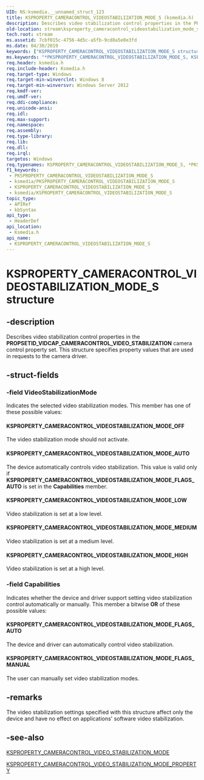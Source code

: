 ```yaml
---
UID: NS:ksmedia.__unnamed_struct_123
title: KSPROPERTY_CAMERACONTROL_VIDEOSTABILIZATION_MODE_S (ksmedia.h)
description: Describes video stabilization control properties in the PROPSETID_VIDCAP_CAMERACONTROL_VIDEO_STABILIZATION camera control property set. This structure specifies property values that are used in requests to the camera driver.
old-location: stream\ksproperty_cameracontrol_videostabilization_mode_s.htm
tech.root: stream
ms.assetid: 7cbf015c-4756-4d5c-a5fb-9cd8a5e0e3fd
ms.date: 04/30/2019
keywords: ["KSPROPERTY_CAMERACONTROL_VIDEOSTABILIZATION_MODE_S structure"]
ms.keywords: "*PKSPROPERTY_CAMERACONTROL_VIDEOSTABILIZATION_MODE_S, KSPROPERTY_CAMERACONTROL_VIDEOSTABILIZATION_MODE_AUTO, KSPROPERTY_CAMERACONTROL_VIDEOSTABILIZATION_MODE_FLAGS_AUTO, KSPROPERTY_CAMERACONTROL_VIDEOSTABILIZATION_MODE_FLAGS_MANUAL, KSPROPERTY_CAMERACONTROL_VIDEOSTABILIZATION_MODE_HIGH, KSPROPERTY_CAMERACONTROL_VIDEOSTABILIZATION_MODE_LOW, KSPROPERTY_CAMERACONTROL_VIDEOSTABILIZATION_MODE_MEDIUM, KSPROPERTY_CAMERACONTROL_VIDEOSTABILIZATION_MODE_OFF, KSPROPERTY_CAMERACONTROL_VIDEOSTABILIZATION_MODE_S, KSPROPERTY_CAMERACONTROL_VIDEOSTABILIZATION_MODE_S structure [Streaming Media Devices], PKSPROPERTY_CAMERACONTROL_VIDEOSTABILIZATION_MODE_S, PKSPROPERTY_CAMERACONTROL_VIDEOSTABILIZATION_MODE_S structure pointer [Streaming Media Devices], ksmedia/KSPROPERTY_CAMERACONTROL_VIDEOSTABILIZATION_MODE_S, ksmedia/PKSPROPERTY_CAMERACONTROL_VIDEOSTABILIZATION_MODE_S, stream.ksproperty_cameracontrol_videostabilization_mode_s"
req.header: ksmedia.h
req.include-header: Ksmedia.h
req.target-type: Windows
req.target-min-winverclnt: Windows 8
req.target-min-winversvr: Windows Server 2012
req.kmdf-ver: 
req.umdf-ver: 
req.ddi-compliance: 
req.unicode-ansi: 
req.idl: 
req.max-support: 
req.namespace: 
req.assembly: 
req.type-library: 
req.lib: 
req.dll: 
req.irql: 
targetos: Windows
req.typenames: KSPROPERTY_CAMERACONTROL_VIDEOSTABILIZATION_MODE_S, *PKSPROPERTY_CAMERACONTROL_VIDEOSTABILIZATION_MODE_S
f1_keywords:
 - PKSPROPERTY_CAMERACONTROL_VIDEOSTABILIZATION_MODE_S
 - ksmedia/PKSPROPERTY_CAMERACONTROL_VIDEOSTABILIZATION_MODE_S
 - KSPROPERTY_CAMERACONTROL_VIDEOSTABILIZATION_MODE_S
 - ksmedia/KSPROPERTY_CAMERACONTROL_VIDEOSTABILIZATION_MODE_S
topic_type:
 - APIRef
 - kbSyntax
api_type:
 - HeaderDef
api_location:
 - Ksmedia.h
api_name:
 - KSPROPERTY_CAMERACONTROL_VIDEOSTABILIZATION_MODE_S
---
```


# KSPROPERTY_CAMERACONTROL_VIDEOSTABILIZATION_MODE_S structure


## -description

Describes video stabilization control properties in the <b>PROPSETID_VIDCAP_CAMERACONTROL_VIDEO_STABILIZATION</b> camera control property set. This structure specifies property values that are used in requests to the camera driver.

## -struct-fields

### -field VideoStabilizationMode

Indicates the selected video stabilization modes. This member has one of these possible values:



#### KSPROPERTY_CAMERACONTROL_VIDEOSTABILIZATION_MODE_OFF

The video stabilization mode should not activate.



#### KSPROPERTY_CAMERACONTROL_VIDEOSTABILIZATION_MODE_AUTO

The device automatically controls video stabilization.  This value is valid only if <b>KSPROPERTY_CAMERACONTROL_VIDEOSTABILIZATION_MODE_FLAGS_AUTO</b> is set in the <b>Capabilities</b> member.



#### KSPROPERTY_CAMERACONTROL_VIDEOSTABILIZATION_MODE_LOW

Video stabilization is set at a low level.



#### KSPROPERTY_CAMERACONTROL_VIDEOSTABILIZATION_MODE_MEDIUM

Video stabilization is set at a medium level.



#### KSPROPERTY_CAMERACONTROL_VIDEOSTABILIZATION_MODE_HIGH

Video stabilization is set at a high level.

### -field Capabilities

Indicates whether the device and driver support setting video stabilization control automatically or manually. This member a bitwise <b>OR</b> of these possible values:



#### KSPROPERTY_CAMERACONTROL_VIDEOSTABILIZATION_MODE_FLAGS_AUTO

The device and driver can automatically control video stabilization.



#### KSPROPERTY_CAMERACONTROL_VIDEOSTABILIZATION_MODE_FLAGS_MANUAL

The user can manually set video stabilization modes.

## -remarks

The video stabilization settings specified with this structure affect only the device and have no effect on applications' software video stabilization.

## -see-also

<a href="/windows-hardware/drivers/ddi/ksmedia/ne-ksmedia-ksproperty_cameracontrol_video_stabilization_mode">KSPROPERTY_CAMERACONTROL_VIDEO_STABILIZATION_MODE</a>



<a href="/windows-hardware/drivers/stream/ksproperty-cameracontrol-video-stabilization-mode-property">KSPROPERTY_CAMERACONTROL_VIDEO_STABILIZATION_MODE_PROPERTY</a>